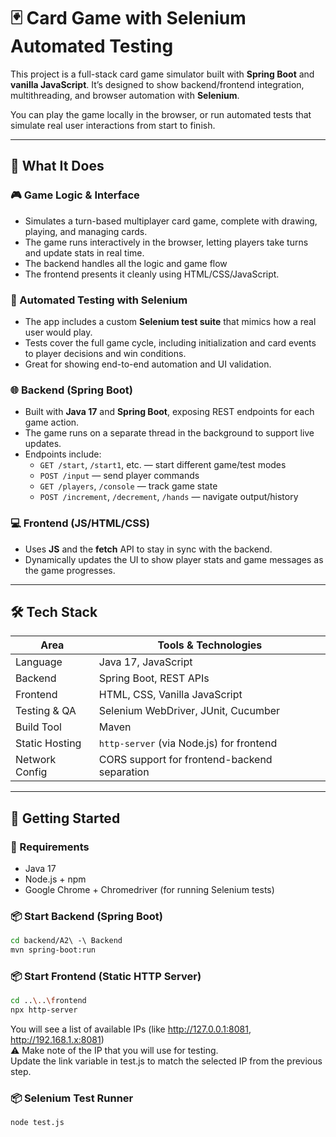 # 🃏 Card Game with Selenium Automated Testing

This project is a full-stack card game simulator built with **Spring Boot** and **vanilla JavaScript**. It’s designed to show backend/frontend integration, multithreading, and browser automation with **Selenium**.

You can play the game locally in the browser, or run automated tests that simulate real user interactions from start to finish.

---

## 📌 What It Does

### 🎮 Game Logic & Interface
- Simulates a turn-based multiplayer card game, complete with drawing, playing, and managing cards.
- The game runs interactively in the browser, letting players take turns and update stats in real time.
- The backend handles all the logic and game flow 
- The frontend presents it cleanly using HTML/CSS/JavaScript.

### 🧪 Automated Testing with Selenium
- The app includes a custom **Selenium test suite** that mimics how a real user would play.
- Tests cover the full game cycle, including initialization and card events to player decisions and win conditions.
- Great for showing end-to-end automation and UI validation.

### 🌐 Backend (Spring Boot)
- Built with **Java 17** and **Spring Boot**, exposing REST endpoints for each game action.
- The game runs on a separate thread in the background to support live updates.
- Endpoints include:
  - `GET /start`, `/start1`, etc. — start different game/test modes
  - `POST /input` — send player commands
  - `GET /players`, `/console` — track game state
  - `POST /increment`, `/decrement`, `/hands` — navigate output/history

### 💻 Frontend (JS/HTML/CSS)
- Uses **JS** and the **fetch** API to stay in sync with the backend.
- Dynamically updates the UI to show player stats and game messages as the game progresses.

---

## 🛠️ Tech Stack

| Area            | Tools & Technologies                        |
|-----------------|---------------------------------------------|
| Language         | Java 17, JavaScript                         |
| Backend          | Spring Boot, REST APIs                      |
| Frontend         | HTML, CSS, Vanilla JavaScript               |
| Testing & QA     | Selenium WebDriver, JUnit, Cucumber         |
| Build Tool       | Maven                                       |
| Static Hosting   | `http-server` (via Node.js) for frontend    |
| Network Config   | CORS support for frontend-backend separation |

---

## 🚀 Getting Started

### 🔧 Requirements
- Java 17
- Node.js + npm
- Google Chrome + Chromedriver (for running Selenium tests)


### 📦 Start Backend (Spring Boot)
```bash
cd backend/A2\ -\ Backend
mvn spring-boot:run
```

### 📦 Start Frontend (Static HTTP Server)
```bash
cd ..\..\frontend
npx http-server
```
You will see a list of available IPs (like http://127.0.0.1:8081, http://192.168.1.x:8081)  
⚠️ Make note of the IP that you will use for testing.  
Update the link variable in test.js to match the selected IP from the previous step.

### 📦 Selenium Test Runner
```bash
node test.js
```
